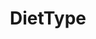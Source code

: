 ---
title: DietType
permalink: /DietType
type: Class
subclass-of: https://schema.org/Enumeration
subclass-chain:
  - https://schema.org/Thing
  - https://schema.org/Intangible
class-comment: An enumeration of diet types.
members:
  - /Omnivore
  - /Herbivore
  - /Carnivore
---